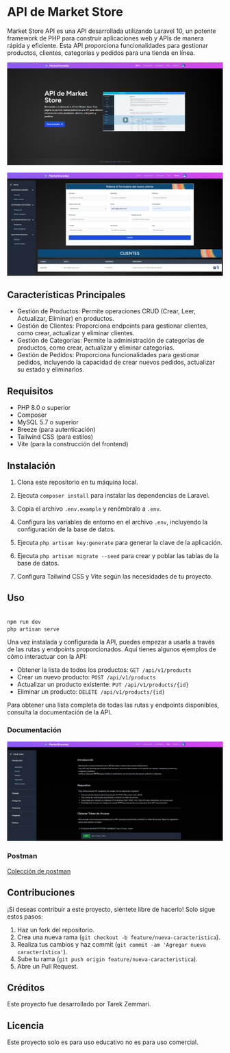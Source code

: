 # API de Market Store

Market Store API es una API desarrollada utilizando Laravel 10, un potente framework de PHP para construir aplicaciones web y APIs de manera rápida y eficiente. 
Esta API proporciona funcionalidades para gestionar productos, clientes, categorías y pedidos para una tienda en línea.

![API de Market Store](./public/assets/imgs/mrk_1.png)

![API de Market Store](./public/assets/imgs/mrk_3.png)

## Características Principales

- Gestión de Productos: Permite operaciones CRUD (Crear, Leer, Actualizar, Eliminar) en productos.
- Gestión de Clientes: Proporciona endpoints para gestionar clientes, como crear, actualizar y eliminar clientes.
- Gestión de Categorías: Permite la administración de categorías de productos, como crear, actualizar y eliminar categorías.
- Gestión de Pedidos: Proporciona funcionalidades para gestionar pedidos, incluyendo la capacidad de crear nuevos pedidos, actualizar su estado y eliminarlos.

## Requisitos

- PHP 8.0 o superior
- Composer
- MySQL 5.7 o superior
- Breeze (para autenticación)
- Tailwind CSS (para estilos)
- Vite (para la construcción del frontend)

## Instalación

1. Clona este repositorio en tu máquina local.
2. Ejecuta `composer install` para instalar las dependencias de Laravel.
3. Copia el archivo `.env.example` y renómbralo a `.env`.
4. Configura las variables de entorno en el archivo `.env`, incluyendo la configuración de la base de datos.
5. Ejecuta `php artisan key:generate` para generar la clave de la aplicación.
6. Ejecuta `php artisan migrate --seed` para crear y poblar las tablas de la base de datos.


8. Configura Tailwind CSS y Vite según las necesidades de tu proyecto.

## Uso

````bash

npm run dev
php artisan serve

````

Una vez instalada y configurada la API, puedes empezar a usarla a través de las rutas y endpoints proporcionados. Aquí tienes algunos ejemplos de cómo interactuar con la API:

- Obtener la lista de todos los productos: `GET /api/v1/products`
- Crear un nuevo producto: `POST /api/v1/products`
- Actualizar un producto existente: `PUT /api/v1/products/{id}`
- Eliminar un producto: `DELETE /api/v1/products/{id}`

Para obtener una lista completa de todas las rutas y endpoints disponibles, consulta la documentación de la API.

### Documentación

![API de Market Store](./public/assets/imgs/mrk_2.png)


### Postman 

<a href="https://documenter.getpostman.com/view/18820606/2sA3Bt19WM">Colección de postman</a>


## Contribuciones

¡Si deseas contribuir a este proyecto, siéntete libre de hacerlo! Solo sigue estos pasos:

1. Haz un fork del repositorio.
2. Crea una nueva rama (`git checkout -b feature/nueva-caracteristica`).
3. Realiza tus cambios y haz commit (`git commit -am 'Agregar nueva característica'`).
4. Sube tu rama (`git push origin feature/nueva-caracteristica`).
5. Abre un Pull Request.

## Créditos

Este proyecto fue desarrollado por Tarek Zemmari.




## Licencia

Este proyecto solo es para uso educativo no es para uso comercial.





